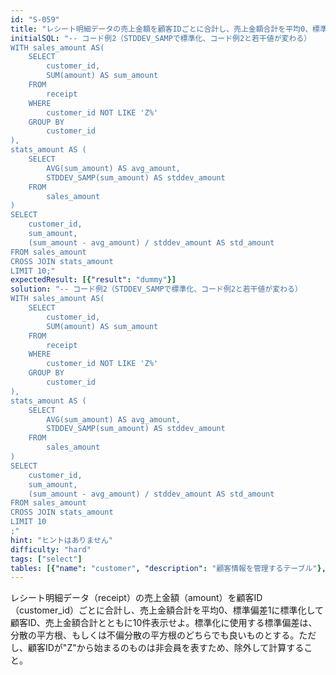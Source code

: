 ```yaml
---
id: "S-059"
title: "レシート明細データの売上金額を顧客IDごとに合計し、売上金額合計を平均0、標準偏差1に標準化し..."
initialSQL: "-- コード例2（STDDEV_SAMPで標準化、コード例2と若干値が変わる）
WITH sales_amount AS(
    SELECT
        customer_id,
        SUM(amount) AS sum_amount
    FROM
        receipt
    WHERE
        customer_id NOT LIKE 'Z%'
    GROUP BY
        customer_id
),
stats_amount AS (
    SELECT
        AVG(sum_amount) AS avg_amount,
        STDDEV_SAMP(sum_amount) AS stddev_amount
    FROM
        sales_amount
)
SELECT
    customer_id,
    sum_amount,
    (sum_amount - avg_amount) / stddev_amount AS std_amount
FROM sales_amount
CROSS JOIN stats_amount
LIMIT 10;"
expectedResult: [{"result": "dummy"}]
solution: "-- コード例2（STDDEV_SAMPで標準化、コード例2と若干値が変わる）
WITH sales_amount AS(
    SELECT
        customer_id,
        SUM(amount) AS sum_amount
    FROM
        receipt
    WHERE
        customer_id NOT LIKE 'Z%'
    GROUP BY
        customer_id
),
stats_amount AS (
    SELECT
        AVG(sum_amount) AS avg_amount,
        STDDEV_SAMP(sum_amount) AS stddev_amount
    FROM
        sales_amount
)
SELECT
    customer_id,
    sum_amount,
    (sum_amount - avg_amount) / stddev_amount AS std_amount
FROM sales_amount
CROSS JOIN stats_amount
LIMIT 10
;"
hint: "ヒントはありません"
difficulty: "hard"
tags: ["select"]
tables: [{"name": "customer", "description": "顧客情報を管理するテーブル"}, {"name": "receipt", "description": "レシート明細データを管理するテーブル"}, {"name": "store", "description": "店舗情報を管理するテーブル"}, {"name": "product", "description": "商品情報を管理するテーブル"}, {"name": "category", "description": "カテゴリ情報を管理するテーブル"}]
---
```


レシート明細データ（receipt）の売上金額（amount）を顧客ID（customer_id）ごとに合計し、売上金額合計を平均0、標準偏差1に標準化して顧客ID、売上金額合計とともに10件表示せよ。標準化に使用する標準偏差は、分散の平方根、もしくは不偏分散の平方根のどちらでも良いものとする。ただし、顧客IDが"Z"から始まるのものは非会員を表すため、除外して計算すること。
